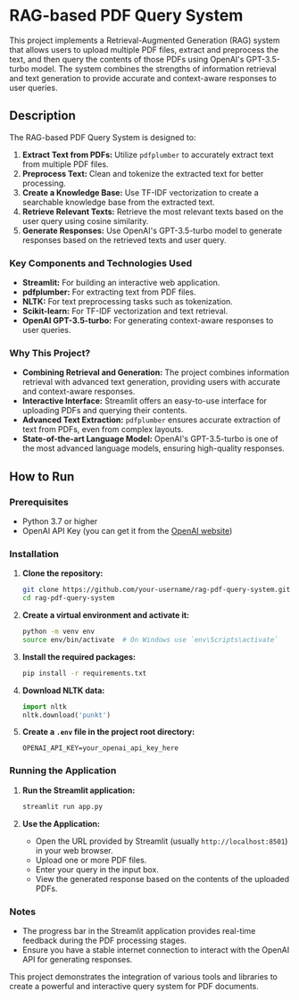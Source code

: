 # RAG-based PDF Query System

This project implements a Retrieval-Augmented Generation (RAG) system that allows users to upload multiple PDF files, extract and preprocess the text, and then query the contents of those PDFs using OpenAI's GPT-3.5-turbo model. The system combines the strengths of information retrieval and text generation to provide accurate and context-aware responses to user queries.

## Description

The RAG-based PDF Query System is designed to:
1. **Extract Text from PDFs:** Utilize `pdfplumber` to accurately extract text from multiple PDF files.
2. **Preprocess Text:** Clean and tokenize the extracted text for better processing.
3. **Create a Knowledge Base:** Use TF-IDF vectorization to create a searchable knowledge base from the extracted text.
4. **Retrieve Relevant Texts:** Retrieve the most relevant texts based on the user query using cosine similarity.
5. **Generate Responses:** Use OpenAI's GPT-3.5-turbo model to generate responses based on the retrieved texts and user query.

### Key Components and Technologies Used

- **Streamlit:** For building an interactive web application.
- **pdfplumber:** For extracting text from PDF files.
- **NLTK:** For text preprocessing tasks such as tokenization.
- **Scikit-learn:** For TF-IDF vectorization and text retrieval.
- **OpenAI GPT-3.5-turbo:** For generating context-aware responses to user queries.

### Why This Project?

- **Combining Retrieval and Generation:** The project combines information retrieval with advanced text generation, providing users with accurate and context-aware responses.
- **Interactive Interface:** Streamlit offers an easy-to-use interface for uploading PDFs and querying their contents.
- **Advanced Text Extraction:** `pdfplumber` ensures accurate extraction of text from PDFs, even from complex layouts.
- **State-of-the-art Language Model:** OpenAI's GPT-3.5-turbo is one of the most advanced language models, ensuring high-quality responses.

## How to Run

### Prerequisites

- Python 3.7 or higher
- OpenAI API Key (you can get it from the [OpenAI website](https://beta.openai.com/signup/))

### Installation

1. **Clone the repository:**
    ```bash
    git clone https://github.com/your-username/rag-pdf-query-system.git
    cd rag-pdf-query-system
    ```

2. **Create a virtual environment and activate it:**
    ```bash
    python -m venv env
    source env/bin/activate  # On Windows use `env\Scripts\activate`
    ```

3. **Install the required packages:**
    ```bash
    pip install -r requirements.txt
    ```

4. **Download NLTK data:**
    ```python
    import nltk
    nltk.download('punkt')
    ```

5. **Create a `.env` file in the project root directory:**
    ```text
    OPENAI_API_KEY=your_openai_api_key_here
    ```

### Running the Application

1. **Run the Streamlit application:**
    ```bash
    streamlit run app.py
    ```

2. **Use the Application:**
    - Open the URL provided by Streamlit (usually `http://localhost:8501`) in your web browser.
    - Upload one or more PDF files.
    - Enter your query in the input box.
    - View the generated response based on the contents of the uploaded PDFs.

### Notes

- The progress bar in the Streamlit application provides real-time feedback during the PDF processing stages.
- Ensure you have a stable internet connection to interact with the OpenAI API for generating responses.

This project demonstrates the integration of various tools and libraries to create a powerful and interactive query system for PDF documents.
